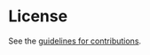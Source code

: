# License

See the
[guidelines for contributions](https://github.com/confidential-computing/twi-wimse/blob/main/CONTRIBUTING.md).
